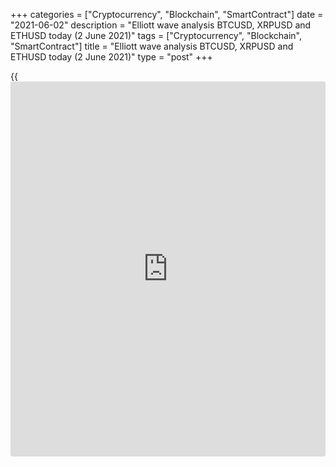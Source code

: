 +++
categories = ["Cryptocurrency", "Blockchain", "SmartContract"]
date = "2021-06-02"
description = "Elliott wave analysis BTCUSD, XRPUSD and ETHUSD today (2 June 2021)"
tags = ["Cryptocurrency", "Blockchain", "SmartContract"]
title = "Elliott wave analysis BTCUSD, XRPUSD and ETHUSD today (2 June 2021)"
type = "post"
+++

{{<iframe id="large-banner" src="https://www.bounty.group/#slide=18.0" width="100%" height="600" scrolling="no" style="border: 0px solid rgb(216, 221, 230); border-radius: 3px;">}}

2021-06-02

2021-06-02

Short-term forecast for BTCUSD, XRPUSD and ETHUSD 02.06.2021Roman Onegin

I welcome my readers!

I have prepared a short-term cryptocurrency forecast based on Elliott
wave analysis of Bitcoin, Ripple, and Ethereum. I offer entry signals to
trade each cryptocurrency.

Perhaps, the bullish correction [2] in the Bitcoin market is unfolding
in a more complex way than expected. Let's consider its structure in
more detail.

The article covers the following subjects:

##  **Elliott wave Bitcoin analysis**

The BTCUSD market is developing the upward corrective wave [2]. This
correction is likely to take the form of a double zigzag (W) - (X) -
(Y). Wave (W) and linking wave (X) look completed. The final wave (Y) is
still unfolding. Most likely, it will take the W-X-Y double zigzag
shape. Soon, prices may rise within wave Y to the level of 44500.00,
where correction [2] will be 50% of wave [1].

### Trading plan for [BTCUSD][1] today:

Buy 36642.50, TP 44500.00

* * *

##  **Elliott wave Ripple analysis**

Most likely, the XRPUSD market is forming a descending double zigzag,
with the first bear wave (W) completed inside. Then the market grew
within the linking wave (X). This wave is possibly taking the form of a
simple A-B-C zigzag. Impulse wave A and correction B are most likely
already fully completed. Apparently, the first four parts of the upward
impulse wave C are also fully completed. Shortly, the price may rise in
wave [5] to the level of 1.300. At this level, the wave (X) will be 50%
of wave (W).

### Trading plan for [XRPUSD][2] today:

Buy 1.009, TP 1.300

* * *

##  **Elliott wave Ethereum analysis**

The situation in the ETHUSD market is similar to the one described in
the BTCUSD part. An upward corrective wave 2 is unfolding. This wave is
a zigzag composed of three green sub-waves [A] - [B] - [C]. Perhaps, the
development of a correction in the form of a double zigzag (W) - (X) -
(Y) was recently completed. In the near term, prices may move in an
upward direction, forming a bullish impulse [C], as shown in the chart.
The supposed target, where wave [C] will be completed, is level 3340.00.
At this level, the wave 2 will be 61.8% of wave 1.

### Trading plan for [ETHUSD][3] **** today:

Buy 2618.23, TP 3340.00

* * *

P.S. Did you like my article? Share it in social networks: it will be
the best “thank you" :)

Ask me questions and comment below. I’ll be glad to answer your
questions and give necessary explanations.

 **Useful links:**

  * I recommend trying to trade with a reliable broker [here][4]. The system allows you to trade by yourself or copy successful traders from all across the globe.
  * Use my promo-code BLOG for getting deposit bonus 50% on LiteForex platform. Just enter this code in the appropriate field while [depositing][5] your trading account.
  * Telegram chat for traders: <t.me/liteforexengchat>. We are sharing the signals and trading experience
  * Telegram channel with high-quality analytics, Forex reviews, training articles, and other useful things for traders <t.me/liteforex>



## Price chart of BTCUSD in real time mode

The content of this article reflects the author’s opinion and does not
necessarily reflect the official position of LiteForex. The material
published on this page is provided for informational purposes only and
should not be considered as the provision of investment advice for the
purposes of Directive 2004/39/EC.

Rate this article:

{{value}}

( {{count}} {{title}} )

   1. my.liteforex.com/trading/chart?symbol=BTCUSD
   2. my.liteforex.com/trading/chart?symbol=XRPUSD
   3. my.liteforex.com/trading/chart?symbol=ETHUSD
   4. my.liteforex.com/?category=analysts-opinions&slug=short-term-forecast-for-[BTC](https://www.playgroundfx.com/blog/who-is-the-creator-of-bitcoin/)usd-xrpusd-and-ethusd-02062021&openPopup=%2Fregistration%2Fpopup&utm_source=blog&utm_medium=article&utm_campaign=bonus
   5. my.liteforex.com/deposit/?category=analysts-opinions&slug=short-term-forecast-for-[BTC](https://www.playgroundfx.com/blog/who-is-the-creator-of-bitcoin/)usd-xrpusd-and-ethusd-02062021&promo_code=BLOG&utm_source=blog&utm_medium=article&utm_campaign=bonus